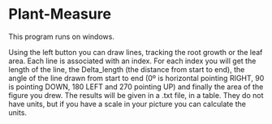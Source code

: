 # Plant-Measure
This program runs on windows.

Using the left button you can draw lines, tracking the root growth or the leaf area. Each line is associated with an index. For each index you will get the length of the line, the Delta_length (the distance from start to end), the angle of the line drawn from start to end (0º is horizontal pointing RIGHT, 90 is pointing DOWN, 180 LEFT and 270 pointing UP) and finally the area of the figure you drew.
The results will be given in a .txt file, in a table. They do not have units, but if you have a scale in your picture you can calculate the units.
